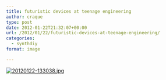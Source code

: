 ```yaml
---
title: futuristic devices at teenage engineering
author: craque
type: post
date: 2012-01-22T21:32:07+00:00
url: /2012/01/22/futuristic-devices-at-teenage-engineering/
categories:
  - synthdiy
format: image

---
```

[<img src="/img/2012/01/20120122-133038.jpg" alt="20120122-133038.jpg" class="alignnone size-full" />][1]

 [1]: /img/2012/01/20120122-133038.jpg
